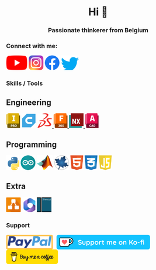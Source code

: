 <h1 align="center">Hi 👋</h1>
<h3 align="center">Passionate thinkerer from Belgium</h3>

<h3 align="left">Connect with me:</h3>
<p align="left">
    <a href="https://www.youtube.com/c/stijnsprojects" target="blank"><img src="youtube.svg" alt="youtube" style="height: 40px;"/></a>
    <a href="https://instagram.com/stijnsprojects" target="blank"><img src="instagram.svg" alt="instagram" style="height: 40px;"/></a>
    <a href="https://fb.com/stijnsprojects" target="blank"><img src="facebook.svg" alt="facebook" style="height: 40px;"/></a>
    <a href="https://twitter.com/stijnsprojects" target="blank"><img src="twitter.svg" alt="twitter" style="height: 40px;"/></a>
</p>

<h3 align="left">Skills / Tools</h3>
<h2 align="left">Engineering</h2>
<p align="left">
    <a href="https://www.autodesk.com/products/inventor" target="_blank" rel="noreferrer"> <img src="inventor.svg" alt="inventor" height="40"/></a>
    <a href="https://ultimaker.com/software/ultimaker-cura" target="_blank" rel="noreferrer"> <img src="cura.svg" alt="cura" height="40"/></a>
    <a href="https://www.solidworks.com/" target="_blank" rel="noreferrer"> <img src="solidworks.png" alt="solidworks" height="40"/> </a>
    <a href="https://www.autodesk.com/products/fusion-360" target="_blank" rel="noreferrer"> <img src="fusion360.svg" alt="fusion360" height="40"/> </a>
    <a href="https://www.plm.automation.siemens.com/global/en/products/nx/" target="_blank" rel="noreferrer"> <img src="nx.svg" alt="nx" height="40"/> </a>
    <a href="https://www.autodesk.com/products/autocad" target="_blank" rel="noreferrer"> <img src="autocad.svg" alt="autocad" height="40"/> </a>
</p>
<h2 align="left">Programming</h2>
<p align="left">
    <a href="https://www.python.org" target="_blank" rel="noreferrer"> <img src="python.svg" alt="python" height="40"/></a> 
    <a href="https://www.arduino.cc/" target="_blank" rel="noreferrer"> <img src="arduino.svg" alt="arduino" height="40"/></a>
    <a href="https://www.mathworks.com/" target="_blank" rel="noreferrer"> <img src="matlab.png" alt="matlab" height="40"/></a> 
    <a href="https://www.maplesoft.com/products/Maple/" target="_blank" rel="noreferrer"> <img src="maple.svg" alt="maple" height="40"/></a>
    <a href="https://www.w3.org/html/" target="_blank" rel="noreferrer"> <img src="html5.svg" alt="html5" height="40"/></a>
    <a href="https://www.w3schools.com/css/" target="_blank" rel="noreferrer"> <img src="css3.svg" alt="css3" height="40"/></a>
    <a href="https://developer.mozilla.org/en-US/docs/Web/JavaScript" target="_blank" rel="noreferrer"> <img src="javascript.svg" alt="javascript" height="40"/></a>
</p>
<h2 align="left">Extra</h2>
<p align="left">
    <a href="https://app.diagrams.net" target="_blank" rel="noreferrer"> <img src="drawio.svg" alt="drawio" height="40px"/></a>
    <a href="https://www.office.com/" target="_blank" rel="noreferrer"> <img src="ms365.svg" alt="ms365" height="40px"/></a>
    <a href="https://shotcut.org/" target="_blank" rel="noreferrer"> <img src="shotcut.png" alt="shotcut" height="40px"/></a>
</p>

<h3 align="left">Support</h3>
<p>
    <a href="https://www.paypal.com/donate/?hosted_button_id=9RDTWTXFRXVKW" target="_blank" rel="noopener noreferrer"><img align="left" src="paypal.png" alt="paypal" style="height: 32px; border: 4px solid #fec453; border-radius: 4px; background-color: #fec453; margin-right: 10px;"></a>
    <a href="https://ko-fi.com/stijnsprojects" target="_blank" rel="noopener noreferrer"><img align="left" src="kofi.png" alt="kofi" style="height: 40px; margin-right: 10px;"></a>
    <a href="https://www.buymeacoffee.com/stijnsprojects" target="_blank" rel="noopener noreferrer"><img align="left" src="buymeacoffee.png" alt="buymeacoffee" style="height: 40px !important;"></a>
</p>
<br><br>
